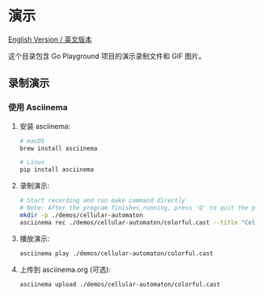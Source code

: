 # 演示

[English Version / 英文版本](README.md)

这个目录包含 Go Playground 项目的演示录制文件和 GIF 图片。

## 录制演示

### 使用 Asciinema

1. 安装 asciinema:

   ```bash
   # macOS
   brew install asciinema

   # Linux
   pip install asciinema
   ```

2. 录制演示:

   ```bash
   # Start recording and run make command directly
   # Note: After the program finishes running, press 'Q' to quit the program and complete the recording
   mkdir -p ./demos/cellular-automaton
   asciinema rec ./demos/cellular-automaton/colorful.cast --title "Cellular Automaton - Colorful" --command "make cellular-automaton-colorful"
   ```

3. 播放演示:

   ```bash
   asciinema play ./demos/cellular-automaton/colorful.cast
   ```

4. 上传到 asciinema.org (可选):

   ```bash
   asciinema upload ./demos/cellular-automaton/colorful.cast
   ```
